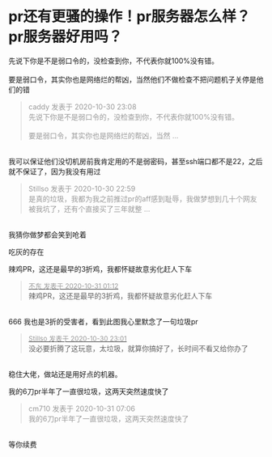# pr还有更骚的操作！pr服务器怎么样？pr服务器好用吗？


先说下你是不是弱口令的，没检查到你，不代表你就100%没有错。<br />
<br />
要是弱口令，其实你也是网络烂的帮凶，当然他们不做检查不把问题机子关停是他们的错

<div class="quote"><blockquote><font color="#999999">caddy 发表于 2020-10-30 23:08</font><br />
<font color="#999999">先说下你是不是弱口令的，没检查到你，不代表你就100%没有错。<br />
<br />
要是弱口令，其实你也是网络烂的帮凶，当然 ...</font></blockquote></div><br />
我可以保证他们没切机房前我肯定用的不是弱密码，甚至ssh端口都不是22，之后就不保证了，因为我没有用过

<div class="quote"><blockquote><font color="#999999">Stillso 发表于 2020-10-30 22:59</font><br />
<font color="#999999">是真的垃圾，我都为我之前推过pr的aff感到耻辱，我做梦想到几十个网友被我坑了，还有个直接买了三年就整 ...</font></blockquote></div><br />
我猜你做梦都会笑到呛着

吃灰的存在

辣鸡PR，这还是最早的3折鸡，我都怀疑故意劣化赶人下车<br />
<img id="aimg_vU03D" onclick="zoom(this, this.src, 0, 0, 0)" class="zoom" src="https://i.loli.net/2020/10/31/xEUDC9LoGfnwpVb.jpg" onmouseover="img_onmouseoverfunc(this)" onload="thumbImg(this)" border="0" alt="" />

<div class="quote"><blockquote><font size="2"><a href="https://www.hostloc.com/forum.php?mod=redirect&amp;goto=findpost&amp;pid=9379079&amp;ptid=760415" target="_blank"><font color="#999999">不东 发表于 2020-10-31 01:12</font></a></font><br />
辣鸡PR，这还是最早的3折鸡，我都怀疑故意劣化赶人下车</blockquote></div><br />
666 我也是3折的受害者，看到此图我心里默念了一句垃圾pr<img src="static/image/smiley/default/lol.gif" smilieid="12" border="0" alt="" /><img id="aimg_xZdz3" onclick="zoom(this, this.src, 0, 0, 0)" class="zoom" src="https://cdn.jsdelivr.net/gh/hishis/forum-master/public/images/patch.gif" onmouseover="img_onmouseoverfunc(this)" onload="thumbImg(this)" border="0" alt="" />

<div class="quote"><blockquote><font size="2"><a href="https://www.hostloc.com/forum.php?mod=redirect&amp;goto=findpost&amp;pid=9378653&amp;ptid=760415" target="_blank"><font color="#999999">Stillso 发表于 2020-10-30 23:01</font></a></font><br />
没必要折腾了这玩意，太垃圾，就算你搞好了，长时间不看又给你办了</blockquote></div><br />
稳住大佬，做站还是用好点的机器。

我的6刀pr半年了一直很垃圾，这两天突然速度快了

<div class="quote"><blockquote><font color="#999999">cm710 发表于 2020-10-31 07:06</font><br />
<font color="#999999">我的6刀pr半年了一直很垃圾，这两天突然速度快了</font></blockquote></div><br />
等你续费
